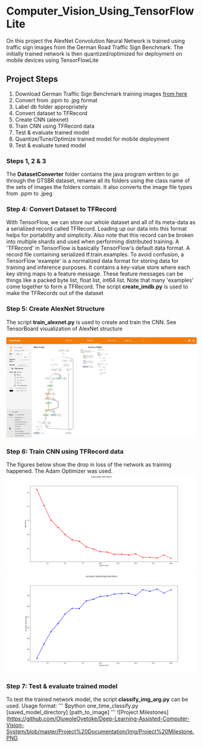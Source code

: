 # Computer_Vision_Using_TensorFlowLite

On this project the AlexNet Convolution Neural Network is trained using traffic sign images from the German Road Traffic Sign Benchmark.
The initially trained network is then quantized/optimized for deployment on mobile devices using TensorFlowLite 

## Project Steps

1. Download German Traffic Sign Benchmark training images [from here](http://benchmark.ini.rub.de/Dataset/GTSRB_Final_Training_Images.zip)
2. Convert from .ppm to .jpg format
3. Label db folder appropriately
4. Convert dataset to TFRecord
5. Create CNN (alexnet)
6. Train CNN using TFRecord data
7. Test & evaluate trained model
8. Quantize/Tune/Optimize trained model for mobile deployment
9. Test & evaluate tuned model

### Steps 1, 2 & 3
The **DatasetConverter** folder contains the java program written to go through the GTSBR dataset, rename all its folders using the class name of the sets of images the folders contain. It also converts the image file types from .ppm to .jpeg

### Step 4: Convert Dataset to TFRecord
With TensorFlow, we can store our whole dataset and all of its meta-data as a serialized record called TFRecord. Loading up our data into this format helps for portability and simplicity. Also note that this record can be broken into multiple shards and used when performing distributed training. A 'TFRecord' in TensorFlow is basically TensorFlow's default data format. A record file containing serialized tf.train.examples. To avoid confusion, a TensorFlow 'example' is a normalized data format for storing data for training and inference purposes. It contains a key-value store where each key string maps to a feature message. These feature messages can be things like a packed byte list, float list, int64 list. Note that many 'examples' come together to form a TFRecord. The script **create_imdb.py** is used to make the TFRecords out of the dataset

### Step 5: Create AlexNet Structure
The script **train_alexnet.py** is used to create and train the CNN. See TensorBoard visualization of AlexNet structure


![Network Visualization](https://github.com/OluwoleOyetoke/Computer_Vision_Using_TensorFlowLite/blob/master/imgs/network_visualization.png)


### Step 6: Train CNN using TFRecord data
The figures below show the drop in loss of the network as training happened. The Adam Optimizer was used.
![Loss Per Epoch](https://github.com/OluwoleOyetoke/Computer_Vision_Using_TensorFlowLite/blob/master/imgs/loss_per_epoch.png)
![Accuracy Per Epoch](https://github.com/OluwoleOyetoke/Computer_Vision_Using_TensorFlowLite/blob/master/imgs/accuracy_per_epoch.png)

### Step 7: Test & evaluate trained model
To test the trained network model, the script **classify_img_arg.py** can be used.
Usage format:
'''
$python one_time_classify.py [saved_model_directory] [path_to_image]
'''
![Project Milestones](https://github.com/OluwoleOyetoke/Deep-Learning-Assisted-Computer-Vision-System/blob/master/Project%20Documentation/Img/Project%20Milestone.PNG
